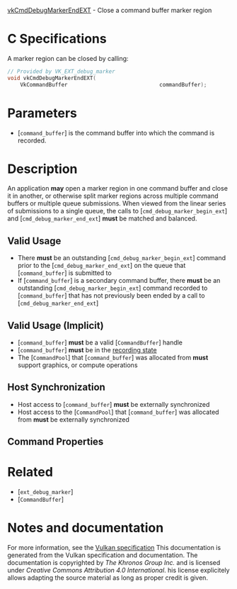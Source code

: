[vkCmdDebugMarkerEndEXT](https://www.khronos.org/registry/vulkan/specs/1.3-extensions/man/html/vkCmdDebugMarkerEndEXT.html) - Close a command buffer marker region

# C Specifications
A marker region can be closed by calling:
```c
// Provided by VK_EXT_debug_marker
void vkCmdDebugMarkerEndEXT(
    VkCommandBuffer                             commandBuffer);
```

# Parameters
- [`command_buffer`] is the command buffer into which the command is recorded.

# Description
An application  **may**  open a marker region in one command buffer and close it
in another, or otherwise split marker regions across multiple command
buffers or multiple queue submissions.
When viewed from the linear series of submissions to a single queue, the
calls to [`cmd_debug_marker_begin_ext`] and [`cmd_debug_marker_end_ext`] **must**  be matched and balanced.
## Valid Usage
-    There  **must**  be an outstanding [`cmd_debug_marker_begin_ext`] command prior to the [`cmd_debug_marker_end_ext`] on the queue that [`command_buffer`] is submitted to
-    If [`command_buffer`] is a secondary command buffer, there  **must**  be an outstanding [`cmd_debug_marker_begin_ext`] command recorded to [`command_buffer`] that has not previously been ended by a call to [`cmd_debug_marker_end_ext`]

## Valid Usage (Implicit)
-  [`command_buffer`] **must**  be a valid [`CommandBuffer`] handle
-  [`command_buffer`] **must**  be in the [recording state]()
-    The [`CommandPool`] that [`command_buffer`] was allocated from  **must**  support graphics, or compute operations

## Host Synchronization
- Host access to [`command_buffer`] **must**  be externally synchronized
- Host access to the [`CommandPool`] that [`command_buffer`] was allocated from  **must**  be externally synchronized

## Command Properties

# Related
- [`ext_debug_marker`]
- [`CommandBuffer`]

# Notes and documentation
For more information, see the [Vulkan specification](https://www.khronos.org/registry/vulkan/specs/1.3-extensions/html/vkspec.html)
This documentation is generated from the Vulkan specification and documentation.
The documentation is copyrighted by *The Khronos Group Inc.* and is licensed under *Creative Commons Attribution 4.0 International*.
his license explicitely allows adapting the source material as long as proper credit is given.
        